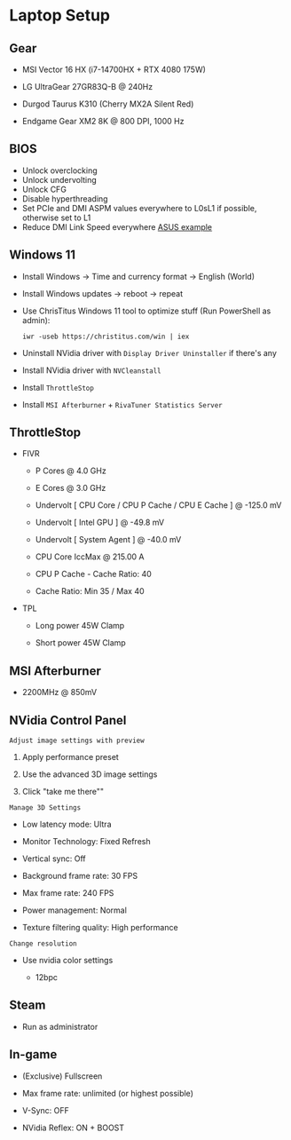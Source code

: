 # Laptop Setup

## Gear

- MSI Vector 16 HX (i7-14700HX + RTX 4080 175W)

- LG UltraGear 27GR83Q-B @ 240Hz

- Durgod Taurus K310 (Cherry MX2A Silent Red)

- Endgame Gear XM2 8K @ 800 DPI, 1000 Hz

## BIOS

- Unlock overclocking
- Unlock undervolting
- Unlock CFG
- Disable hyperthreading
- Set PCIe and DMI ASPM values everywhere to L0sL1 if possible, otherwise set to L1
- Reduce DMI Link Speed everywhere [ASUS example](https://10pcg.com/what-is-aspm-in-bios/)

## Windows 11

- Install Windows -> Time and currency format -> English (World)

- Install Windows updates -> reboot -> repeat

- Use ChrisTitus Windows 11 tool to optimize stuff (Run PowerShell as admin):
  
      iwr -useb https://christitus.com/win | iex

- Uninstall NVidia driver with `Display Driver Uninstaller` if there's any

- Install NVidia driver with `NVCleanstall`

- Install `ThrottleStop`

- Install `MSI Afterburner` + `RivaTuner Statistics Server`

## ThrottleStop

- FIVR
  
  - P Cores @ 4.0 GHz
  
  - E Cores @ 3.0 GHz

  - Undervolt [ CPU Core / CPU P Cache / CPU E Cache ] @ -125.0 mV
 
  - Undervolt [ Intel GPU ] @ -49.8 mV
 
  - Undervolt [ System Agent ] @ -40.0 mV

  - CPU Core IccMax @ 215.00 A
 
  - CPU P Cache - Cache Ratio: 40

  - Cache Ratio: Min 35 / Max 40

- TPL
  
  - Long power 45W Clamp
  
  - Short power 45W Clamp

## MSI Afterburner

- 2200MHz @ 850mV

## NVidia Control Panel

`Adjust image settings with preview`

1. Apply performance preset

2. Use the advanced 3D image settings

3. Click "take me there""

`Manage 3D Settings`

- Low latency mode: Ultra

- Monitor Technology: Fixed Refresh

- Vertical sync: Off

- Background frame rate: 30 FPS

- Max frame rate: 240 FPS

- Power management: Normal

- Texture filtering quality: High performance

`Change resolution`

- Use nvidia color settings
  
  - 12bpc

## Steam

- Run as administrator

## In-game

- (Exclusive) Fullscreen

- Max frame rate: unlimited (or highest possible)

- V-Sync: OFF

- NVidia Reflex: ON + BOOST
